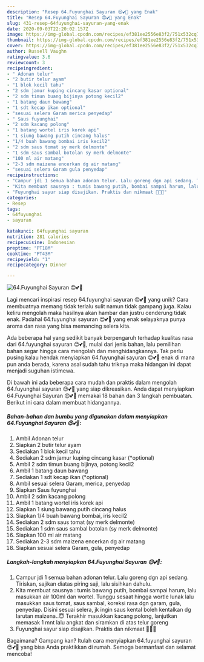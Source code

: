 ```yaml
---
description: "Resep 64.Fuyunghai Sayuran 😍💕🥚 yang Enak"
title: "Resep 64.Fuyunghai Sayuran 😍💕🥚 yang Enak"
slug: 431-resep-64fuyunghai-sayuran-yang-enak
date: 2020-09-03T22:20:02.157Z
image: https://img-global.cpcdn.com/recipes/ef381ee2556e83f2/751x532cq70/64fuyunghai-sayuran-😍💕🥚-foto-resep-utama.jpg
thumbnail: https://img-global.cpcdn.com/recipes/ef381ee2556e83f2/751x532cq70/64fuyunghai-sayuran-😍💕🥚-foto-resep-utama.jpg
cover: https://img-global.cpcdn.com/recipes/ef381ee2556e83f2/751x532cq70/64fuyunghai-sayuran-😍💕🥚-foto-resep-utama.jpg
author: Russell Vaughn
ratingvalue: 3.6
reviewcount: 3
recipeingredient:
- " Adonan telur"
- "2 butir telur ayam"
- "1 blok kecil tahu"
- "2 sdm jamur kuping cincang kasar optional"
- "2 sdm timun buang bijinya potong kecil2"
- "1 batang daun bawang"
- "1 sdt kecap ikan optional"
- "sesuai selera Garam merica penyedap"
- " Saus fuyunghai"
- "2 sdm kacang polong"
- "1 batang wortel iris korek api"
- "1 siung bawang putih cincang halus"
- "1/4 buah bawang bombai iris kecil2"
- "2 sdm saus tomat sy merk delmonte"
- "1 sdm saus sambal botolan sy merk delmonte"
- "100 ml air matang"
- "2-3 sdm maizena encerkan dg air matang"
- "sesuai selera Garam gula penyedap"
recipeinstructions:
- "Campur jdi 1 semua bahan adonan telur. Lalu goreng dgn api sedang. Tiriskan, sajikan diatas piring saji, lalu sisihkan dahulu."
- "Kita membuat sausnya : tumis bawang putih, bombai sampai harum, lalu masukkan air 100ml dan wortel. Tunggu sesaat hingga wortle lunak lalu masukkan saus tomat, saus sambal, koreksi rasa dgn garam, gula, penyedap. Disini sesuai selera, jk ingin saus kental boleh kentalkan dg larutan maizena..😇 Terakhir masukkan kacang polong, lanjutkan memasak 1 mnt lalu angkat dan siramkan di atas telur goreng"
- "Fuyunghai sayur siap disajikan. Praktis dan nikmaat 🤤🤤💕"
categories:
- Resep
tags:
- 64fuyunghai
- sayuran

katakunci: 64fuyunghai sayuran 
nutrition: 281 calories
recipecuisine: Indonesian
preptime: "PT18M"
cooktime: "PT43M"
recipeyield: "1"
recipecategory: Dinner

---
```



![64.Fuyunghai Sayuran 😍💕🥚](https://img-global.cpcdn.com/recipes/ef381ee2556e83f2/751x532cq70/64fuyunghai-sayuran-😍💕🥚-foto-resep-utama.jpg)

Lagi mencari inspirasi resep 64.fuyunghai sayuran 😍💕🥚 yang unik? Cara membuatnya memang tidak terlalu sulit namun tidak gampang juga. Kalau keliru mengolah maka hasilnya akan hambar dan justru cenderung tidak enak. Padahal 64.fuyunghai sayuran 😍💕🥚 yang enak selayaknya punya aroma dan rasa yang bisa memancing selera kita.



Ada beberapa hal yang sedikit banyak berpengaruh terhadap kualitas rasa dari 64.fuyunghai sayuran 😍💕🥚, mulai dari jenis bahan, lalu pemilihan bahan segar hingga cara mengolah dan menghidangkannya. Tak perlu pusing kalau hendak menyiapkan 64.fuyunghai sayuran 😍💕🥚 enak di mana pun anda berada, karena asal sudah tahu triknya maka hidangan ini dapat menjadi suguhan istimewa.


Di bawah ini ada beberapa cara mudah dan praktis dalam mengolah 64.fuyunghai sayuran 😍💕🥚 yang siap dikreasikan. Anda dapat menyiapkan 64.Fuyunghai Sayuran 😍💕🥚 memakai 18 bahan dan 3 langkah pembuatan. Berikut ini cara dalam membuat hidangannya.

<!--inarticleads1-->

##### Bahan-bahan dan bumbu yang digunakan dalam menyiapkan 64.Fuyunghai Sayuran 😍💕🥚:

1. Ambil  Adonan telur
1. Siapkan 2 butir telur ayam
1. Sediakan 1 blok kecil tahu
1. Sediakan 2 sdm jamur kuping cincang kasar (*optional)
1. Ambil 2 sdm timun buang bijinya, potong kecil2
1. Ambil 1 batang daun bawang
1. Sediakan 1 sdt kecap ikan (*optional)
1. Ambil sesuai selera Garam, merica, penyedap
1. Siapkan  Saus fuyunghai
1. Ambil 2 sdm kacang polong
1. Ambil 1 batang wortel iris korek api
1. Siapkan 1 siung bawang putih cincang halus
1. Siapkan 1/4 buah bawang bombai, iris kecil2
1. Sediakan 2 sdm saus tomat (sy merk delmonte)
1. Sediakan 1 sdm saus sambal botolan (sy merk delmonte)
1. Siapkan 100 ml air matang
1. Sediakan 2-3 sdm maizena encerkan dg air matang
1. Siapkan sesuai selera Garam, gula, penyedap




<!--inarticleads2-->

##### Langkah-langkah menyiapkan 64.Fuyunghai Sayuran 😍💕🥚:

1. Campur jdi 1 semua bahan adonan telur. Lalu goreng dgn api sedang. Tiriskan, sajikan diatas piring saji, lalu sisihkan dahulu.
1. Kita membuat sausnya : tumis bawang putih, bombai sampai harum, lalu masukkan air 100ml dan wortel. Tunggu sesaat hingga wortle lunak lalu masukkan saus tomat, saus sambal, koreksi rasa dgn garam, gula, penyedap. Disini sesuai selera, jk ingin saus kental boleh kentalkan dg larutan maizena..😇 Terakhir masukkan kacang polong, lanjutkan memasak 1 mnt lalu angkat dan siramkan di atas telur goreng
1. Fuyunghai sayur siap disajikan. Praktis dan nikmaat 🤤🤤💕




Bagaimana? Gampang kan? Itulah cara menyiapkan 64.fuyunghai sayuran 😍💕🥚 yang bisa Anda praktikkan di rumah. Semoga bermanfaat dan selamat mencoba!
